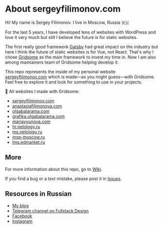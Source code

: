 # About sergeyfilimonov.com

Hi! My name is Sergey Filimonov. I live in Moscow, Russia 🇷🇺

For the last 5 years, I have developed tens of websites with WordPress and love it very much but still I believe the future is for static websites.

The first really good framework [Gatsby](https://gatsbyjs.org) had great impact on the industry but here I think the future of static websites is for Vue, not React. That's why I chose [Gridsome](https://gridsome.org) as the main framework to invest my time in. Now I am also among maintainers team of Gridsome helping develop it.

This repo represents the inside of my personal website [sergeyfilimonov.com](https://sergeyfilimonov.com) which is made—as you might guess—with Gridsome. Feel free to explore it and look for something to use in your projects.

🚀 All websites I made with Gridsome:
- [sergeyfilimonov.com](https://sergeyfilimonov.com)
- [anastasiafilimonova.com](https://anastasiafilimonova.com)
- [olgabalarama.com](https://olgabalarama.com)
- [grafika.olgabalarama.com](https://grafika.olgabalarama.com)
- [mariavyunova.com](https://mariavyunova.com)
- [hr.netology.ru](https://hr.netology.ru)
- [ms.netology.ru](https://ms.netology.ru)
- [msp-moscow.ru](https://msp-moscow.ru)
- [lms.edmarket.ru](https://lms.edmarket.ru)

## More

For more information about this repo, go to [Wiki](https://github.com/sergeyfilimonov/sergeyfilimonov.com/wiki).

If you find a bug or a text mistake, please post it in [Issues](https://github.com/sergeyfilimonov/sergeyfilimonov.com/issues).

## Resources in Russian

- [My blog](https://sergeyfilimonov.com/blog)
- [Telegram channel on Fullstack Design](http://t-do.ru/sergeyfilimonov_com)
- [Facebook](https://www.facebook.com/tunecatcher)
- [Instagram](https://www.instagram.com/sergeyfilimonov_com/)
